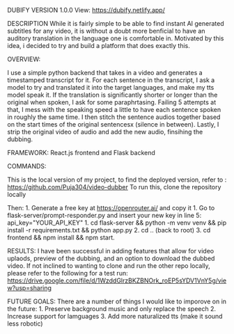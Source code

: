 DUBIFY VERSION 1.0.0 
View: https://dubify.netlify.app/

DESCRIPTION
While it is fairly simple to be able to find instant AI generated subtitles for any video, it is without a doubt more benficial to have an auditory translation in the language one is comfortable in. Motivated by this idea, i decided to try and build a platform that does exactly this. 

OVERVIEW:

I use a simple python backend that takes in a video and generates a timestamped transcript for it. For each sentence in the transcript, I ask a model to try and translated it into the target languages, and make my tts model speak it. If the translation is significantly shorter or longer than the original when spoken, I ask for some paraphrtasing. Failing 5 attempts at that, I mess with the speaking speed a little to have each sentence spoken in roughly the same time. I then stitch the sentence audios together based on the start times of the original sentencesx (silence in between). Lastly, I strip the original video of audio and add the new audio, finsihing the dubbing.

FRAMEWORK:
React.js frontend and Flask backend 

COMMANDS:
    
This is the local version of my project, to find the deployed version, refer to : https://github.com/Puja304/video-dubber
  To run this, clone the repository locally

  Then:
    1. Generate a free key at https://openrouter.ai/ and copy it
    1. Go to flask-server/prompt-responder.py and insert your new key in line 5: api_key="YOUR_API_KEY"
    1. cd flask-server && python -m venv venv && pip install -r requirements.txt && python app.py
    2. cd .. (back to root)
    3. cd frontend && npm install && npm start. 

RESULTS:
I have been successful in adding features that allow for video uplaods, preview of the dubbing, and an option to download the dubbed video. If not inclined to wanting to clone and run the 
other repo locally, please refer to the following for a test run: https://drive.google.com/file/d/1WzddGlrzBKZBNOrk_roEP5sYDV1VnY5g/view?usp=sharing

FUTURE GOALS:
There are a number of things I would like to imporove on in the future:
    1. Preserve background music and only replace the speech
    2. Increase support for lamguages
    3. Add more naturalized tts (make it sound less robotic)

